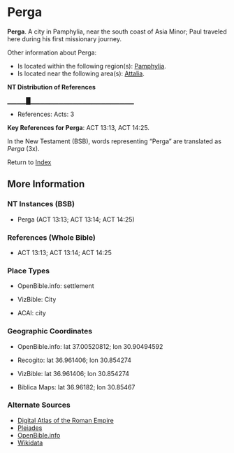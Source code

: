 # Perga
**Perga**. 
A city in Pamphylia, near the south coast of Asia Minor; Paul traveled here during his first missionary journey. 




Other information about Perga:


* Is located within the following region(s): 
[Pamphylia](Pamphylia.md). 
* Is located near the following area(s): 
[Attalia](Attalia.md). 


**NT Distribution of References**

▁▁▁▁█▁▁▁▁▁▁▁▁▁▁▁▁▁▁▁▁▁▁▁▁▁▁
* References: Acts: 3



**Key References for Perga**: 
ACT 13:13, ACT 14:25. 




In the New Testament (BSB), words representing “Perga” are translated as 
*Perga* (3x). 


Return to [Index](00-Index.md)

## More Information

### NT Instances (BSB)

* Perga (ACT 13:13; ACT 13:14; ACT 14:25)



### References (Whole Bible)

* ACT 13:13; ACT 13:14; ACT 14:25


### Place Types

* OpenBible.info: settlement

* VizBible: City

* ACAI: city



### Geographic Coordinates

* OpenBible.info: lat 37.00520812; lon 30.90494592

* Recogito: lat 36.961406; lon 30.854274

* VizBible: lat 36.961406; lon 30.854274

* Biblica Maps: lat 36.96182; lon 30.85467



### Alternate Sources

* [Digital Atlas of the Roman Empire](https://imperium.ahlfeldt.se/places/21450)
* [Pleiades](https://pleiades.stoa.org/places/639048)
* [OpenBible.info](https://www.openbible.info/geo/ancient/aff04b8)
* [Wikidata](http://www.wikidata.org/entity/Q719815)



